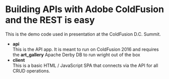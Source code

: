 # Building APIs with Adobe ColdFusion and the REST is easy
This is the demo code used in presentation at the ColdFusion D.C. Summit.

 - __api__<br />
 This is the API app. It is meant to run on ColdFusion 2016 and requires the **art_gallery** Apache Derby DB to run wright out of the box
 - __client__<br />
 This is a basic HTML / JavaScript SPA that connects via the API for all CRUD operations.
